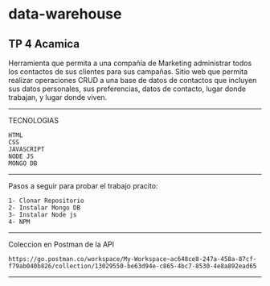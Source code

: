 # data-warehouse
TP 4 Acamica
--------------------------------------------------------------------------------------

Herramienta que permita a una compañía de Marketing administrar todos los contactos de sus clientes para sus campañas.
Sitio web que permita realizar operaciones CRUD a una base de datos de contactos que incluyen sus datos personales, sus preferencias, datos de contacto, lugar donde trabajan, y lugar donde viven.

--------------------------------------------------------------------------------------
TECNOLOGIAS

    HTML
    CSS
    JAVASCRIPT
    NODE JS
    MONGO DB
    
--------------------------------------------------------------------------------------

Pasos a seguir para probar el trabajo pracito:

    1- Clonar Repositorio
    2- Instalar Mongo DB
    3- Instalar Node js
    4- NPM
    
    
--------------------------------------------------------------------------------------
Coleccion en Postman de la API

    https://go.postman.co/workspace/My-Workspace~ac648ce8-247a-458a-87cf-f79ab040b826/collection/13029550-be63d94e-c865-4bc7-8530-4e8a892ead65
    
--------------------------------------------------------------------------------------
    
